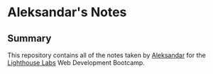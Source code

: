 # Aleksandar's Notes

## Summary

This repository contains all of the notes taken by [Aleksandar](https://github.com/AleksandarDmitrovic) for the [Lighthouse Labs](https://www.lighthouselabs.ca) Web Development Bootcamp.
